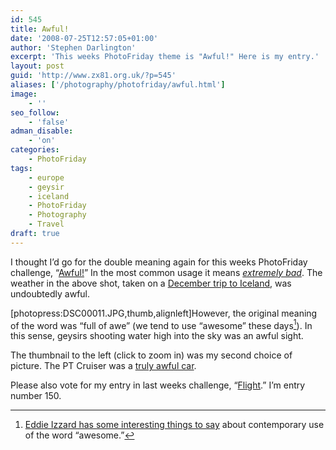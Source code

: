 ```yaml
---
id: 545
title: Awful!
date: '2008-07-25T12:57:05+01:00'
author: 'Stephen Darlington'
excerpt: 'This weeks PhotoFriday theme is "Awful!" Here is my entry.'
layout: post
guid: 'http://www.zx81.org.uk/?p=545'
aliases: ['/photography/photofriday/awful.html']
image:
    - ''
seo_follow:
    - 'false'
adman_disable:
    - 'on'
categories:
    - PhotoFriday
tags:
    - europe
    - geysir
    - iceland
    - PhotoFriday
    - Photography
    - Travel
draft: true
---
```


I thought I’d go for the double meaning again for this weeks PhotoFriday challenge, “[Awful!](http://www.photofriday.com/archives/challenge/000793.php)” In the most common usage it means *[extremely bad](http://dictionary.reference.com/browse/awful)*. The weather in the above shot, taken on a [December trip to Iceland](http://www.zx81.org.uk/travel/iceland.html), was undoubtedly awful.

\[photopress:DSC00011.JPG,thumb,alignleft\]However, the original meaning of the word was “full of awe” (we tend to use “awesome” these days[^1]). In this sense, geysirs shooting water high into the sky was an awful sight.

The thumbnail to the left (click to zoom in) was my second choice of picture. The PT Cruiser was a [truly awful car](http://www.zx81.org.uk/blog/worst-car-ever.html).

Please also vote for my entry in last weeks challenge, “[Flight](http://www.photofriday.com/linkviewer.php?id=791).” I’m entry number 150.
[^1]: [Eddie Izzard has some interesting things to say](http://www.auntiemomo.com/cakeordeath/circletranscript.html#10) about contemporary use of the word “awesome.”
